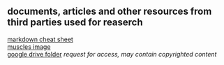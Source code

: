 ## documents, articles and other resources from third parties used for reaserch
[markdown cheat sheet](https://www.markdownguide.org/cheat-sheet/)  \
[muscles image](https://www.nrgfitness.ie/best-exercises-for-targeting-each-muscle-group/)  \
[google drive folder](https://drive.google.com/drive/folders/1UKzaqMLwizBBX85BON1LK1dw3auKRoJz?usp=sharing) *request for access, may contain copyrighted content*
